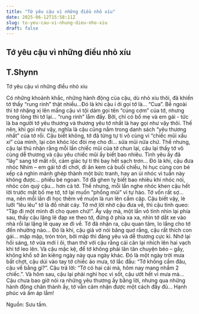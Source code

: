 ```yaml
---
title: "Tớ yêu cậu vì những điều nhỏ xíu"
date: 2025-06-12T15:58:11Z
slug: to-yeu-cau-vi-nhung-dieu-nho-xiu
draft: false
---
```


## Tớ yêu cậu vì những điều nhỏ xíu

## T.Shynn

Tớ yêu cậu vì những điều nhỏ xíu


Có những khoảnh khắc, những hành động của cậu, dù nhỏ xíu thôi, đã khiến tớ thấy “rung rinh” thật nhiều…Đó là khi cậu í ới gọi tớ là… “Cua”. Bề ngoài thì tớ nhặng xị lên mắng cậu vì tội dám gọi tên “cúng cơm” của tớ, nhưng trong lòng thì tớ lại... “rung rinh” lắm đấy. Bởi, chỉ có bố mẹ và em gái - tức là ba người tớ yêu thương và thương yêu tớ nhất là hay gọi như vậy thôi. Thế nên, khi gọi như vậy, nghĩa là cậu cũng nằm trong danh sách “yêu thương nhất” của tớ rồi. Cậu biết không, tớ đã từng tự ti vô cùng vì “chiếc mũi xấu xí” của mình, lại còn khóc lóc đòi mẹ cho đi… sửa mũi nữa chứ. Thế nhưng, cậu lại thú nhận rằng mỗi lần chiếc mũi của tớ chun lại, cậu lại thấy tớ vô cùng dễ thương và cậu yêu chiếc mũi ấy biết bao nhiêu. Tình yêu ấy đã “lây” sang tớ mất rồi, cảm giác tự ti thì bay hết sạch trơn… Đó là khi, cậu đưa nhóc Nhím – em gái tớ đi chơi, đi ăn kem cả buổi chiều, hì hục cùng con bé xếp cả nghìn mảnh ghép thành một bức tranh, hay an ủi nhóc vì tuần này không được… phiếu bé ngoan. Tớ đã ghen tỵ biết bao nhiêu khi nhóc nói, nhóc còn quý cậu… hơn cả tớ. Thế nhưng, mỗi lần nghe nhóc khen cậu hết lời trước mặt bố mẹ tớ, tớ lại muốn “phổng mũi” vì tự hào. Tớ vốn rất sợ… ma, nên mỗi lần đi học thêm về muộn là run lên cầm cập. Cậu biết vậy, lè lưỡi “lêu lêu” tớ là đồ nhát cáy. Tớ mở lời nhờ cậu đưa về, thì cậu tỉnh queo: “Tập đi một mình đi cho quen chứ!”. Ấy vậy mà, một lần vô tình nhìn lại phía sau, thấy cậu lặng lẽ đạp xe theo tớ, đứng ở phía xa xa, nhìn tớ dắt xe vào nhà rồi lại lặng lẽ quay xe đi về. Tớ đã nhận ra, cậu quan tâm, lo lắng cho tớ đến nhường nào… Đó là khi, cậu giả vờ nói bâng quơ rằng, cậu rất thích con gái… mập mập, tròn tròn, bởi mập thì đáng yêu và dễ thương cực kì. Nhớ lại hồi sáng, tớ vừa mới ỉ ôi, than thở với cậu rằng cái cân lại nhích lên hai vạch khi tớ leo lên. Và cậu mặc kệ, để tớ không phải lăn tăn chuyện béo – gầy, không khổ sở ăn kiêng ngày này qua ngày khác. Đó là một ngày trời mưa bất chợt, cậu dúi vào tay tớ chiếc áo mưa, tớ lắc đầu: “Tớ không cầm đâu, cậu về bằng gì?”. Cậu trả lời: “Tớ có hai cái mà, hôm nay mang nhầm 2 chiếc.”. Và hôm sau, cậu lại phải nghỉ học vì sốt, cậu ướt hết vì mưa mà… Cậu chưa bao giờ nói ra những yêu thương ấy bằng lời, nhưng qua những hành động chân thành ấy, tớ vẫn cảm nhận được một cách đầy đủ… Hạnh phúc và ấm áp lắm!
 
Nguồn: Sưu tầm.